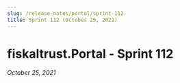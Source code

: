 ```yaml
---
slug: /release-notes/portal/sprint-112
title: Sprint 112 (October 25, 2021)
---
```


# fiskaltrust.Portal - Sprint 112
_October 25, 2021_

